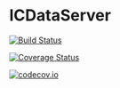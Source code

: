 # ICDataServer

[![Build Status](https://travis-ci.org/ajkeller34/ICDataServer.jl.svg?branch=master)](https://travis-ci.org/ajkeller34/ICDataServer.jl)

[![Coverage Status](https://coveralls.io/repos/ajkeller34/ICDataServer.jl/badge.svg?branch=master&service=github)](https://coveralls.io/github/ajkeller34/ICDataServer.jl?branch=master)

[![codecov.io](http://codecov.io/github/ajkeller34/ICDataServer.jl/coverage.svg?branch=master)](http://codecov.io/github/ajkeller34/ICDataServer.jl?branch=master)
